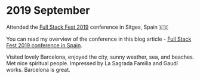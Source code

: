 # 2019 September

Attended the [Full Stack Fest 2019](https://2019.fullstackfest.com/) conference in Sitges, Spain 🇪🇸

You can read my overview of the conference in this blog article - [Full Stack Fest 2019 conference in Spain](https://grischuk.de/full-stack-fest-2019-conference-in-spain).

Visited lovely Barcelona, enjoyed the city, sunny weather, sea, and beaches. Met nice spiritual people. Impressed by La Sagrada Familia and Gaudí works. Barcelona is great.
